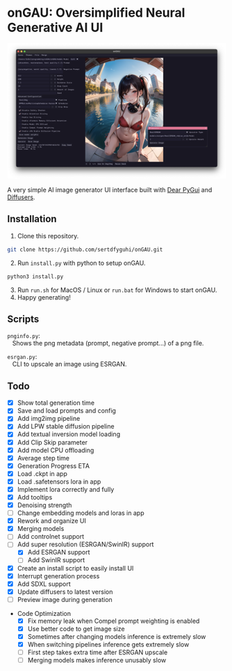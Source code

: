 # onGAU: Oversimplified Neural Generative AI UI

![interface of onGAU on Mac](https://raw.githubusercontent.com/sertdfyguhi/onGAU/master/interface.png)

A very simple AI image generator UI interface built with [Dear PyGui](https://github.com/hoffstadt/DearPyGui) and [Diffusers](https://github.com/huggingface/diffusers).

## Installation

1. Clone this repository.

```sh
git clone https://github.com/sertdfyguhi/onGAU.git
```

2. Run `install.py` with python to setup onGAU.

```sh
python3 install.py
```

3. Run `run.sh` for MacOS / Linux or `run.bat` for Windows to start onGAU.
4. Happy generating!

## Scripts

`pnginfo.py`:  
&nbsp;&nbsp;&nbsp;Shows the png metadata (prompt, negative prompt...) of a png file.

`esrgan.py`:  
&nbsp;&nbsp;&nbsp;CLI to upscale an image using ESRGAN.

## Todo

- [x] Show total generation time
- [x] Save and load prompts and config
- [x] Add img2img pipeline
- [x] Add LPW stable diffusion pipeline
- [x] Add textual inversion model loading
- [x] Add Clip Skip parameter
- [x] Add model CPU offloading
- [x] Average step time
- [x] Generation Progress ETA
- [x] Load .ckpt in app
- [x] Load .safetensors lora in app
- [x] Implement lora correctly and fully
- [x] Add tooltips
- [x] Denoising strength
- [ ] Change embedding models and loras in app
- [x] Rework and organize UI
- [x] Merging models
- [ ] Add controlnet support
- [ ] Add super resolution (ESRGAN/SwinIR) support
  - [x] Add ESRGAN support
  - [ ] Add SwinIR support
- [x] Create an install script to easily install UI
- [x] Interrupt generation process
- [x] Add SDXL support
- [x] Update diffusers to latest version
- [ ] Preview image during generation
- Code Optimization
  - [x] Fix memory leak when Compel prompt weighting is enabled
  - [x] Use better code to get image size
  - [x] Sometimes after changing models inference is extremely slow
  - [x] When switching pipelines inference gets extremely slow
  - [ ] First step takes extra time after ESRGAN upscale
  - [ ] Merging models makes inference unusably slow
